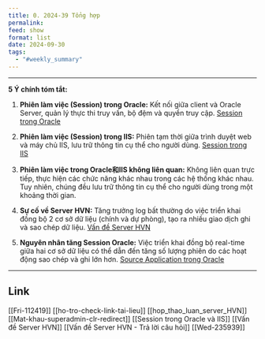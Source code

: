```yaml
---
title: 0. 2024-39 Tổng hợp
permalink: 
feed: show
format: list
date: 2024-09-30
tags:
  - "#weekly_summary"
---
```



--- 
**5 Ý chính tóm tắt:**

1. **Phiên làm việc (Session) trong Oracle:** Kết nối giữa client và Oracle Server, quản lý thực thi truy vấn, bộ đệm và quyền truy cập. [Session trong Oracle](https://docs.oracle.com/en/database/oracle/oracle-database/12.2/admin/sessions-overview.html)

2. **Phiên làm việc (Session) trong IIS:** Phiên tạm thời giữa trình duyệt web và máy chủ IIS, lưu trữ thông tin cụ thể cho người dùng. [Session trong IIS](https://docs.microsoft.com/en-us/iis/get-started/getting-started-with-iis/using-session-state-in-aspnet-web-pages)

3. **Phiên làm việc trong Oracle和IIS không liên quan:** Không liên quan trực tiếp, thực hiện các chức năng khác nhau trong các hệ thống khác nhau. Tuy nhiên, chúng đều lưu trữ thông tin cụ thể cho người dùng trong một khoảng thời gian.

4. **Sự cố về Server HVN:** Tăng trưởng log bất thường do việc triển khai đồng bộ 2 cơ sở dữ liệu (chính và dự phòng), tạo ra nhiều giao dịch ghi và sao chép dữ liệu. [Vấn đề Server HVN](https://github.com/hoang-hai-1989/Notion-api/issues/15)

5. **Nguyên nhân tăng Session Oracle:** Việc triển khai đồng bộ real-time giữa hai cơ sở dữ liệu có thể dẫn đến tăng số lượng phiên do các hoạt động sao chép và ghi lớn hơn. [Source Application trong Oracle](https://www.oracle.com/database/technologies/oracle11g/mv/v_dba_hist_active_sess_info.html)

 --- 

## Link 
[[Fri-112419]]
[[ho-tro-check-link-tai-lieu]]
[[hop_thao_luan_server_HVN]]
[[Mat-khau-superadmin-clr-redirect]]
[[Session trong Oracle và IIS]]
[[Vấn đề Server HVN]]
[[Vấn đề Server HVN - Trả lời câu hỏi]]
[[Wed-235939]]
